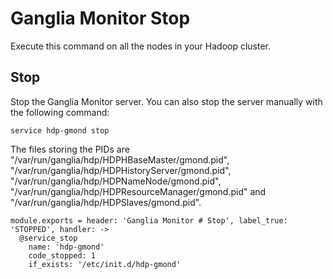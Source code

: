 
# Ganglia Monitor Stop

Execute this command on all the nodes in your Hadoop cluster.


## Stop

Stop the Ganglia Monitor server. You can also stop the server manually with
the following command:

```
service hdp-gmond stop
```

The files storing the PIDs are "/var/run/ganglia/hdp/HDPHBaseMaster/gmond.pid",
"/var/run/ganglia/hdp/HDPHistoryServer/gmond.pid",  "/var/run/ganglia/hdp/HDPNameNode/gmond.pid",
"/var/run/ganglia/hdp/HDPResourceManager/gmond.pid" and "/var/run/ganglia/hdp/HDPSlaves/gmond.pid".

    module.exports = header: 'Ganglia Monitor # Stop', label_true: 'STOPPED', handler: ->
      @service_stop
        name: 'hdp-gmond'
        code_stopped: 1
        if_exists: '/etc/init.d/hdp-gmond'
